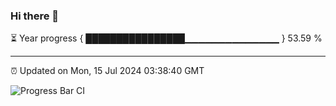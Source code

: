 ### Hi there 👋

⏳ Year progress { ████████████████▁▁▁▁▁▁▁▁▁▁▁▁▁▁ } 53.59 %

---

⏰ Updated on Mon, 15 Jul 2024 03:38:40 GMT

![Progress Bar CI](https://github.com/IshwaranRudhara/GIT-ACTION/workflows/Progress%20Bar%20CI/badge.svg)
